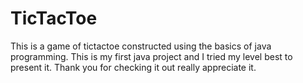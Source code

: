 # TicTacToe
This is a game of tictactoe constructed using the basics of java programming. This is my first java project and I tried my level best to present it. 
Thank you for checking it out really appreciate it. 
